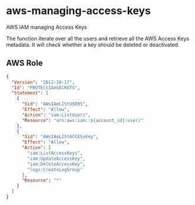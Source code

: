 # aws-managing-access-keys

AWS IAM managing Access Keys

The function iterate over all the users and retrieve all the AWS Access Keys metadata.
It will check whether a key should be deleted or deactivated.

## AWS Role

```json
{
  "Version": "2012-10-17",
  "Id": "PROTECtIAmSECRETS",
  "Statement": [
    {
      "Sid": "AWsIAmLIStUSERS",
      "Effect": "Allow",
      "Action": "iam:ListUsers",
      "Resource": "arn:aws:iam::${account_id}:user/"
    },
    {
      "Sid": "AWsIAmLIStACCESsKey",
      "Effect": "Allow",
      "Action": [
        "iam:ListAccessKeys",
        "iam:UpdateAccessKey",
        "iam:DeleteAccessKey",
        "logs:CreateLogGroup"
      ],
      "Resource": "*"
    }
  ]
}
```
